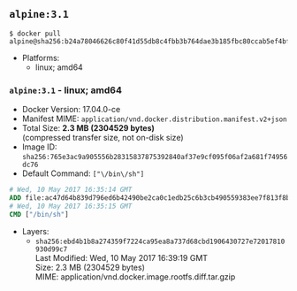 ## `alpine:3.1`

```console
$ docker pull alpine@sha256:b24a78046626c80f41d55db8c4fbb3b764dae3b185fbc80ccab5ef4bf3a8d031
```

-	Platforms:
	-	linux; amd64

### `alpine:3.1` - linux; amd64

-	Docker Version: 17.04.0-ce
-	Manifest MIME: `application/vnd.docker.distribution.manifest.v2+json`
-	Total Size: **2.3 MB (2304529 bytes)**  
	(compressed transfer size, not on-disk size)
-	Image ID: `sha256:765e3ac9a905556b28315837875392840af37e9cf095f06af2a681f74956dc76`
-	Default Command: `["\/bin\/sh"]`

```dockerfile
# Wed, 10 May 2017 16:35:14 GMT
ADD file:ac47d64b839d796ed6b42490be2ca0c1edb25c6b3cb490559383ee7f813f8b26 in / 
# Wed, 10 May 2017 16:35:15 GMT
CMD ["/bin/sh"]
```

-	Layers:
	-	`sha256:ebd4b1b8a274359f7224ca95ea8a737d68cbd1906430727e72017810930d99c7`  
		Last Modified: Wed, 10 May 2017 16:39:19 GMT  
		Size: 2.3 MB (2304529 bytes)  
		MIME: application/vnd.docker.image.rootfs.diff.tar.gzip

